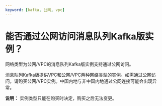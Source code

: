 ```yaml
---
keyword: [kafka, 公网, vpc]
---
```


# 能否通过公网访问消息队列Kafka版实例？

网络类型为公网/VPC的消息队列Kafka版实例支持通过公网访问。

消息队列Kafka版提供VPC和公网/VPC两种网络类型的实例。如需通过公网访问，请购买公网/VPC实例。中国内地与非中国内地通过公网连接可能会出现异常。

**说明：** 实例类型只能在购买时决定，购买之后无法变更。

